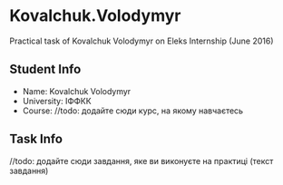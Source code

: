 # Kovalchuk.Volodymyr
Practical task of Kovalchuk Volodymyr on Eleks Internship (June 2016)

## Student Info
  
 * Name: Kovalchuk Volodymyr
 * University: ІФФКК
 * Course: //todo: додайте сюди курс, на якому навчаєтесь
  
## Task Info
  
 //todo: додайте сюди завдання, яке ви виконуєте на практиці (текст завдання)

